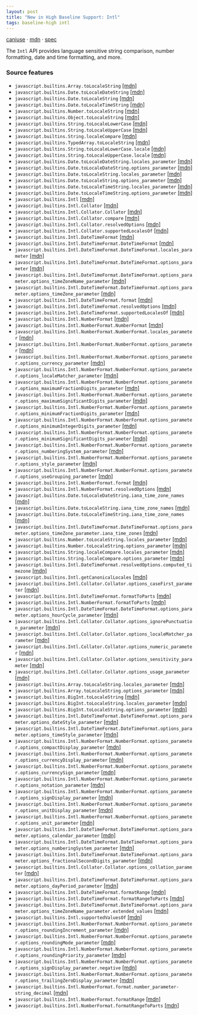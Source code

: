```yaml
---
layout: post
title: "New in High Baseline Support: Intl"
tags: baseline-high intl
---
```


[caniuse](https://caniuse.com/?search=intl) · [mdn](https://developer.mozilla.org/en-US/search?q=Intl) · [spec](https://tc39.es/ecma402/#introduction)

The `Intl` API provides language sensitive string comparison, number formatting, date and time formatting, and more.

### Source features

- ``javascript.builtins.Array.toLocaleString`` [[mdn]](https://developer.mozilla.org/en-US/search?q=javascript.builtins.Array.toLocaleString)
- ``javascript.builtins.Date.toLocaleDateString`` [[mdn]](https://developer.mozilla.org/en-US/search?q=javascript.builtins.Date.toLocaleDateString)
- ``javascript.builtins.Date.toLocaleString`` [[mdn]](https://developer.mozilla.org/en-US/search?q=javascript.builtins.Date.toLocaleString)
- ``javascript.builtins.Date.toLocaleTimeString`` [[mdn]](https://developer.mozilla.org/en-US/search?q=javascript.builtins.Date.toLocaleTimeString)
- ``javascript.builtins.Number.toLocaleString`` [[mdn]](https://developer.mozilla.org/en-US/search?q=javascript.builtins.Number.toLocaleString)
- ``javascript.builtins.Object.toLocaleString`` [[mdn]](https://developer.mozilla.org/en-US/search?q=javascript.builtins.Object.toLocaleString)
- ``javascript.builtins.String.toLocaleLowerCase`` [[mdn]](https://developer.mozilla.org/en-US/search?q=javascript.builtins.String.toLocaleLowerCase)
- ``javascript.builtins.String.toLocaleUpperCase`` [[mdn]](https://developer.mozilla.org/en-US/search?q=javascript.builtins.String.toLocaleUpperCase)
- ``javascript.builtins.String.localeCompare`` [[mdn]](https://developer.mozilla.org/en-US/search?q=javascript.builtins.String.localeCompare)
- ``javascript.builtins.TypedArray.toLocaleString`` [[mdn]](https://developer.mozilla.org/en-US/search?q=javascript.builtins.TypedArray.toLocaleString)
- ``javascript.builtins.String.toLocaleLowerCase.locale`` [[mdn]](https://developer.mozilla.org/en-US/search?q=javascript.builtins.String.toLocaleLowerCase.locale)
- ``javascript.builtins.String.toLocaleUpperCase.locale`` [[mdn]](https://developer.mozilla.org/en-US/search?q=javascript.builtins.String.toLocaleUpperCase.locale)
- ``javascript.builtins.Date.toLocaleDateString.locales_parameter`` [[mdn]](https://developer.mozilla.org/en-US/search?q=javascript.builtins.Date.toLocaleDateString.locales_parameter)
- ``javascript.builtins.Date.toLocaleDateString.options_parameter`` [[mdn]](https://developer.mozilla.org/en-US/search?q=javascript.builtins.Date.toLocaleDateString.options_parameter)
- ``javascript.builtins.Date.toLocaleString.locales_parameter`` [[mdn]](https://developer.mozilla.org/en-US/search?q=javascript.builtins.Date.toLocaleString.locales_parameter)
- ``javascript.builtins.Date.toLocaleString.options_parameter`` [[mdn]](https://developer.mozilla.org/en-US/search?q=javascript.builtins.Date.toLocaleString.options_parameter)
- ``javascript.builtins.Date.toLocaleTimeString.locales_parameter`` [[mdn]](https://developer.mozilla.org/en-US/search?q=javascript.builtins.Date.toLocaleTimeString.locales_parameter)
- ``javascript.builtins.Date.toLocaleTimeString.options_parameter`` [[mdn]](https://developer.mozilla.org/en-US/search?q=javascript.builtins.Date.toLocaleTimeString.options_parameter)
- ``javascript.builtins.Intl`` [[mdn]](https://developer.mozilla.org/en-US/search?q=javascript.builtins.Intl)
- ``javascript.builtins.Intl.Collator`` [[mdn]](https://developer.mozilla.org/en-US/search?q=javascript.builtins.Intl.Collator)
- ``javascript.builtins.Intl.Collator.Collator`` [[mdn]](https://developer.mozilla.org/en-US/search?q=javascript.builtins.Intl.Collator.Collator)
- ``javascript.builtins.Intl.Collator.compare`` [[mdn]](https://developer.mozilla.org/en-US/search?q=javascript.builtins.Intl.Collator.compare)
- ``javascript.builtins.Intl.Collator.resolvedOptions`` [[mdn]](https://developer.mozilla.org/en-US/search?q=javascript.builtins.Intl.Collator.resolvedOptions)
- ``javascript.builtins.Intl.Collator.supportedLocalesOf`` [[mdn]](https://developer.mozilla.org/en-US/search?q=javascript.builtins.Intl.Collator.supportedLocalesOf)
- ``javascript.builtins.Intl.DateTimeFormat`` [[mdn]](https://developer.mozilla.org/en-US/search?q=javascript.builtins.Intl.DateTimeFormat)
- ``javascript.builtins.Intl.DateTimeFormat.DateTimeFormat`` [[mdn]](https://developer.mozilla.org/en-US/search?q=javascript.builtins.Intl.DateTimeFormat.DateTimeFormat)
- ``javascript.builtins.Intl.DateTimeFormat.DateTimeFormat.locales_parameter`` [[mdn]](https://developer.mozilla.org/en-US/search?q=javascript.builtins.Intl.DateTimeFormat.DateTimeFormat.locales_parameter)
- ``javascript.builtins.Intl.DateTimeFormat.DateTimeFormat.options_parameter`` [[mdn]](https://developer.mozilla.org/en-US/search?q=javascript.builtins.Intl.DateTimeFormat.DateTimeFormat.options_parameter)
- ``javascript.builtins.Intl.DateTimeFormat.DateTimeFormat.options_parameter.options_timeZoneName_parameter`` [[mdn]](https://developer.mozilla.org/en-US/search?q=javascript.builtins.Intl.DateTimeFormat.DateTimeFormat.options_parameter.options_timeZoneName_parameter)
- ``javascript.builtins.Intl.DateTimeFormat.DateTimeFormat.options_parameter.options_timeZone_parameter`` [[mdn]](https://developer.mozilla.org/en-US/search?q=javascript.builtins.Intl.DateTimeFormat.DateTimeFormat.options_parameter.options_timeZone_parameter)
- ``javascript.builtins.Intl.DateTimeFormat.format`` [[mdn]](https://developer.mozilla.org/en-US/search?q=javascript.builtins.Intl.DateTimeFormat.format)
- ``javascript.builtins.Intl.DateTimeFormat.resolvedOptions`` [[mdn]](https://developer.mozilla.org/en-US/search?q=javascript.builtins.Intl.DateTimeFormat.resolvedOptions)
- ``javascript.builtins.Intl.DateTimeFormat.supportedLocalesOf`` [[mdn]](https://developer.mozilla.org/en-US/search?q=javascript.builtins.Intl.DateTimeFormat.supportedLocalesOf)
- ``javascript.builtins.Intl.NumberFormat`` [[mdn]](https://developer.mozilla.org/en-US/search?q=javascript.builtins.Intl.NumberFormat)
- ``javascript.builtins.Intl.NumberFormat.NumberFormat`` [[mdn]](https://developer.mozilla.org/en-US/search?q=javascript.builtins.Intl.NumberFormat.NumberFormat)
- ``javascript.builtins.Intl.NumberFormat.NumberFormat.locales_parameter`` [[mdn]](https://developer.mozilla.org/en-US/search?q=javascript.builtins.Intl.NumberFormat.NumberFormat.locales_parameter)
- ``javascript.builtins.Intl.NumberFormat.NumberFormat.options_parameter`` [[mdn]](https://developer.mozilla.org/en-US/search?q=javascript.builtins.Intl.NumberFormat.NumberFormat.options_parameter)
- ``javascript.builtins.Intl.NumberFormat.NumberFormat.options_parameter.options_currency_parameter`` [[mdn]](https://developer.mozilla.org/en-US/search?q=javascript.builtins.Intl.NumberFormat.NumberFormat.options_parameter.options_currency_parameter)
- ``javascript.builtins.Intl.NumberFormat.NumberFormat.options_parameter.options_localeMatcher_parameter`` [[mdn]](https://developer.mozilla.org/en-US/search?q=javascript.builtins.Intl.NumberFormat.NumberFormat.options_parameter.options_localeMatcher_parameter)
- ``javascript.builtins.Intl.NumberFormat.NumberFormat.options_parameter.options_maximumFractionDigits_parameter`` [[mdn]](https://developer.mozilla.org/en-US/search?q=javascript.builtins.Intl.NumberFormat.NumberFormat.options_parameter.options_maximumFractionDigits_parameter)
- ``javascript.builtins.Intl.NumberFormat.NumberFormat.options_parameter.options_maximumSignificantDigits_parameter`` [[mdn]](https://developer.mozilla.org/en-US/search?q=javascript.builtins.Intl.NumberFormat.NumberFormat.options_parameter.options_maximumSignificantDigits_parameter)
- ``javascript.builtins.Intl.NumberFormat.NumberFormat.options_parameter.options_minimumFractionDigits_parameter`` [[mdn]](https://developer.mozilla.org/en-US/search?q=javascript.builtins.Intl.NumberFormat.NumberFormat.options_parameter.options_minimumFractionDigits_parameter)
- ``javascript.builtins.Intl.NumberFormat.NumberFormat.options_parameter.options_minimumIntegerDigits_parameter`` [[mdn]](https://developer.mozilla.org/en-US/search?q=javascript.builtins.Intl.NumberFormat.NumberFormat.options_parameter.options_minimumIntegerDigits_parameter)
- ``javascript.builtins.Intl.NumberFormat.NumberFormat.options_parameter.options_minimumSignificantDigits_parameter`` [[mdn]](https://developer.mozilla.org/en-US/search?q=javascript.builtins.Intl.NumberFormat.NumberFormat.options_parameter.options_minimumSignificantDigits_parameter)
- ``javascript.builtins.Intl.NumberFormat.NumberFormat.options_parameter.options_numberingSystem_parameter`` [[mdn]](https://developer.mozilla.org/en-US/search?q=javascript.builtins.Intl.NumberFormat.NumberFormat.options_parameter.options_numberingSystem_parameter)
- ``javascript.builtins.Intl.NumberFormat.NumberFormat.options_parameter.options_style_parameter`` [[mdn]](https://developer.mozilla.org/en-US/search?q=javascript.builtins.Intl.NumberFormat.NumberFormat.options_parameter.options_style_parameter)
- ``javascript.builtins.Intl.NumberFormat.NumberFormat.options_parameter.options_useGrouping_parameter`` [[mdn]](https://developer.mozilla.org/en-US/search?q=javascript.builtins.Intl.NumberFormat.NumberFormat.options_parameter.options_useGrouping_parameter)
- ``javascript.builtins.Intl.NumberFormat.format`` [[mdn]](https://developer.mozilla.org/en-US/search?q=javascript.builtins.Intl.NumberFormat.format)
- ``javascript.builtins.Intl.NumberFormat.resolvedOptions`` [[mdn]](https://developer.mozilla.org/en-US/search?q=javascript.builtins.Intl.NumberFormat.resolvedOptions)
- ``javascript.builtins.Date.toLocaleDateString.iana_time_zone_names`` [[mdn]](https://developer.mozilla.org/en-US/search?q=javascript.builtins.Date.toLocaleDateString.iana_time_zone_names)
- ``javascript.builtins.Date.toLocaleString.iana_time_zone_names`` [[mdn]](https://developer.mozilla.org/en-US/search?q=javascript.builtins.Date.toLocaleString.iana_time_zone_names)
- ``javascript.builtins.Date.toLocaleTimeString.iana_time_zone_names`` [[mdn]](https://developer.mozilla.org/en-US/search?q=javascript.builtins.Date.toLocaleTimeString.iana_time_zone_names)
- ``javascript.builtins.Intl.DateTimeFormat.DateTimeFormat.options_parameter.options_timeZone_parameter.iana_time_zones`` [[mdn]](https://developer.mozilla.org/en-US/search?q=javascript.builtins.Intl.DateTimeFormat.DateTimeFormat.options_parameter.options_timeZone_parameter.iana_time_zones)
- ``javascript.builtins.Number.toLocaleString.locales_parameter`` [[mdn]](https://developer.mozilla.org/en-US/search?q=javascript.builtins.Number.toLocaleString.locales_parameter)
- ``javascript.builtins.Number.toLocaleString.options_parameter`` [[mdn]](https://developer.mozilla.org/en-US/search?q=javascript.builtins.Number.toLocaleString.options_parameter)
- ``javascript.builtins.String.localeCompare.locales_parameter`` [[mdn]](https://developer.mozilla.org/en-US/search?q=javascript.builtins.String.localeCompare.locales_parameter)
- ``javascript.builtins.String.localeCompare.options_parameter`` [[mdn]](https://developer.mozilla.org/en-US/search?q=javascript.builtins.String.localeCompare.options_parameter)
- ``javascript.builtins.Intl.DateTimeFormat.resolvedOptions.computed_timezone`` [[mdn]](https://developer.mozilla.org/en-US/search?q=javascript.builtins.Intl.DateTimeFormat.resolvedOptions.computed_timezone)
- ``javascript.builtins.Intl.getCanonicalLocales`` [[mdn]](https://developer.mozilla.org/en-US/search?q=javascript.builtins.Intl.getCanonicalLocales)
- ``javascript.builtins.Intl.Collator.Collator.options_caseFirst_parameter`` [[mdn]](https://developer.mozilla.org/en-US/search?q=javascript.builtins.Intl.Collator.Collator.options_caseFirst_parameter)
- ``javascript.builtins.Intl.DateTimeFormat.formatToParts`` [[mdn]](https://developer.mozilla.org/en-US/search?q=javascript.builtins.Intl.DateTimeFormat.formatToParts)
- ``javascript.builtins.Intl.NumberFormat.formatToParts`` [[mdn]](https://developer.mozilla.org/en-US/search?q=javascript.builtins.Intl.NumberFormat.formatToParts)
- ``javascript.builtins.Intl.DateTimeFormat.DateTimeFormat.options_parameter.options_hourCycle_parameter`` [[mdn]](https://developer.mozilla.org/en-US/search?q=javascript.builtins.Intl.DateTimeFormat.DateTimeFormat.options_parameter.options_hourCycle_parameter)
- ``javascript.builtins.Intl.Collator.Collator.options_ignorePunctuation_parameter`` [[mdn]](https://developer.mozilla.org/en-US/search?q=javascript.builtins.Intl.Collator.Collator.options_ignorePunctuation_parameter)
- ``javascript.builtins.Intl.Collator.Collator.options_localeMatcher_parameter`` [[mdn]](https://developer.mozilla.org/en-US/search?q=javascript.builtins.Intl.Collator.Collator.options_localeMatcher_parameter)
- ``javascript.builtins.Intl.Collator.Collator.options_numeric_parameter`` [[mdn]](https://developer.mozilla.org/en-US/search?q=javascript.builtins.Intl.Collator.Collator.options_numeric_parameter)
- ``javascript.builtins.Intl.Collator.Collator.options_sensitivity_parameter`` [[mdn]](https://developer.mozilla.org/en-US/search?q=javascript.builtins.Intl.Collator.Collator.options_sensitivity_parameter)
- ``javascript.builtins.Intl.Collator.Collator.options_usage_parameter`` [[mdn]](https://developer.mozilla.org/en-US/search?q=javascript.builtins.Intl.Collator.Collator.options_usage_parameter)
- ``javascript.builtins.Array.toLocaleString.locales_parameter`` [[mdn]](https://developer.mozilla.org/en-US/search?q=javascript.builtins.Array.toLocaleString.locales_parameter)
- ``javascript.builtins.Array.toLocaleString.options_parameter`` [[mdn]](https://developer.mozilla.org/en-US/search?q=javascript.builtins.Array.toLocaleString.options_parameter)
- ``javascript.builtins.BigInt.toLocaleString`` [[mdn]](https://developer.mozilla.org/en-US/search?q=javascript.builtins.BigInt.toLocaleString)
- ``javascript.builtins.BigInt.toLocaleString.locales_parameter`` [[mdn]](https://developer.mozilla.org/en-US/search?q=javascript.builtins.BigInt.toLocaleString.locales_parameter)
- ``javascript.builtins.BigInt.toLocaleString.options_parameter`` [[mdn]](https://developer.mozilla.org/en-US/search?q=javascript.builtins.BigInt.toLocaleString.options_parameter)
- ``javascript.builtins.Intl.DateTimeFormat.DateTimeFormat.options_parameter.options_dateStyle_parameter`` [[mdn]](https://developer.mozilla.org/en-US/search?q=javascript.builtins.Intl.DateTimeFormat.DateTimeFormat.options_parameter.options_dateStyle_parameter)
- ``javascript.builtins.Intl.DateTimeFormat.DateTimeFormat.options_parameter.options_timeStyle_parameter`` [[mdn]](https://developer.mozilla.org/en-US/search?q=javascript.builtins.Intl.DateTimeFormat.DateTimeFormat.options_parameter.options_timeStyle_parameter)
- ``javascript.builtins.Intl.NumberFormat.NumberFormat.options_parameter.options_compactDisplay_parameter`` [[mdn]](https://developer.mozilla.org/en-US/search?q=javascript.builtins.Intl.NumberFormat.NumberFormat.options_parameter.options_compactDisplay_parameter)
- ``javascript.builtins.Intl.NumberFormat.NumberFormat.options_parameter.options_currencyDisplay_parameter`` [[mdn]](https://developer.mozilla.org/en-US/search?q=javascript.builtins.Intl.NumberFormat.NumberFormat.options_parameter.options_currencyDisplay_parameter)
- ``javascript.builtins.Intl.NumberFormat.NumberFormat.options_parameter.options_currencySign_parameter`` [[mdn]](https://developer.mozilla.org/en-US/search?q=javascript.builtins.Intl.NumberFormat.NumberFormat.options_parameter.options_currencySign_parameter)
- ``javascript.builtins.Intl.NumberFormat.NumberFormat.options_parameter.options_notation_parameter`` [[mdn]](https://developer.mozilla.org/en-US/search?q=javascript.builtins.Intl.NumberFormat.NumberFormat.options_parameter.options_notation_parameter)
- ``javascript.builtins.Intl.NumberFormat.NumberFormat.options_parameter.options_signDisplay_parameter`` [[mdn]](https://developer.mozilla.org/en-US/search?q=javascript.builtins.Intl.NumberFormat.NumberFormat.options_parameter.options_signDisplay_parameter)
- ``javascript.builtins.Intl.NumberFormat.NumberFormat.options_parameter.options_unitDisplay_parameter`` [[mdn]](https://developer.mozilla.org/en-US/search?q=javascript.builtins.Intl.NumberFormat.NumberFormat.options_parameter.options_unitDisplay_parameter)
- ``javascript.builtins.Intl.NumberFormat.NumberFormat.options_parameter.options_unit_parameter`` [[mdn]](https://developer.mozilla.org/en-US/search?q=javascript.builtins.Intl.NumberFormat.NumberFormat.options_parameter.options_unit_parameter)
- ``javascript.builtins.Intl.DateTimeFormat.DateTimeFormat.options_parameter.options_calendar_parameter`` [[mdn]](https://developer.mozilla.org/en-US/search?q=javascript.builtins.Intl.DateTimeFormat.DateTimeFormat.options_parameter.options_calendar_parameter)
- ``javascript.builtins.Intl.DateTimeFormat.DateTimeFormat.options_parameter.options_numberingSystem_parameter`` [[mdn]](https://developer.mozilla.org/en-US/search?q=javascript.builtins.Intl.DateTimeFormat.DateTimeFormat.options_parameter.options_numberingSystem_parameter)
- ``javascript.builtins.Intl.DateTimeFormat.DateTimeFormat.options_parameter.options_fractionalSecondDigits_parameter`` [[mdn]](https://developer.mozilla.org/en-US/search?q=javascript.builtins.Intl.DateTimeFormat.DateTimeFormat.options_parameter.options_fractionalSecondDigits_parameter)
- ``javascript.builtins.Intl.Collator.Collator.options_collation_parameter`` [[mdn]](https://developer.mozilla.org/en-US/search?q=javascript.builtins.Intl.Collator.Collator.options_collation_parameter)
- ``javascript.builtins.Intl.DateTimeFormat.DateTimeFormat.options_parameter.options_dayPeriod_parameter`` [[mdn]](https://developer.mozilla.org/en-US/search?q=javascript.builtins.Intl.DateTimeFormat.DateTimeFormat.options_parameter.options_dayPeriod_parameter)
- ``javascript.builtins.Intl.DateTimeFormat.formatRange`` [[mdn]](https://developer.mozilla.org/en-US/search?q=javascript.builtins.Intl.DateTimeFormat.formatRange)
- ``javascript.builtins.Intl.DateTimeFormat.formatRangeToParts`` [[mdn]](https://developer.mozilla.org/en-US/search?q=javascript.builtins.Intl.DateTimeFormat.formatRangeToParts)
- ``javascript.builtins.Intl.DateTimeFormat.DateTimeFormat.options_parameter.options_timeZoneName_parameter.extended_values`` [[mdn]](https://developer.mozilla.org/en-US/search?q=javascript.builtins.Intl.DateTimeFormat.DateTimeFormat.options_parameter.options_timeZoneName_parameter.extended_values)
- ``javascript.builtins.Intl.supportedValuesOf`` [[mdn]](https://developer.mozilla.org/en-US/search?q=javascript.builtins.Intl.supportedValuesOf)
- ``javascript.builtins.Intl.NumberFormat.NumberFormat.options_parameter.options_roundingIncrement_parameter`` [[mdn]](https://developer.mozilla.org/en-US/search?q=javascript.builtins.Intl.NumberFormat.NumberFormat.options_parameter.options_roundingIncrement_parameter)
- ``javascript.builtins.Intl.NumberFormat.NumberFormat.options_parameter.options_roundingMode_parameter`` [[mdn]](https://developer.mozilla.org/en-US/search?q=javascript.builtins.Intl.NumberFormat.NumberFormat.options_parameter.options_roundingMode_parameter)
- ``javascript.builtins.Intl.NumberFormat.NumberFormat.options_parameter.options_roundingPriority_parameter`` [[mdn]](https://developer.mozilla.org/en-US/search?q=javascript.builtins.Intl.NumberFormat.NumberFormat.options_parameter.options_roundingPriority_parameter)
- ``javascript.builtins.Intl.NumberFormat.NumberFormat.options_parameter.options_signDisplay_parameter.negative`` [[mdn]](https://developer.mozilla.org/en-US/search?q=javascript.builtins.Intl.NumberFormat.NumberFormat.options_parameter.options_signDisplay_parameter.negative)
- ``javascript.builtins.Intl.NumberFormat.NumberFormat.options_parameter.options_trailingZeroDisplay_parameter`` [[mdn]](https://developer.mozilla.org/en-US/search?q=javascript.builtins.Intl.NumberFormat.NumberFormat.options_parameter.options_trailingZeroDisplay_parameter)
- ``javascript.builtins.Intl.NumberFormat.format.number_parameter-string_decimal`` [[mdn]](https://developer.mozilla.org/en-US/search?q=javascript.builtins.Intl.NumberFormat.format.number_parameter-string_decimal)
- ``javascript.builtins.Intl.NumberFormat.formatRange`` [[mdn]](https://developer.mozilla.org/en-US/search?q=javascript.builtins.Intl.NumberFormat.formatRange)
- ``javascript.builtins.Intl.NumberFormat.formatRangeToParts`` [[mdn]](https://developer.mozilla.org/en-US/search?q=javascript.builtins.Intl.NumberFormat.formatRangeToParts)
